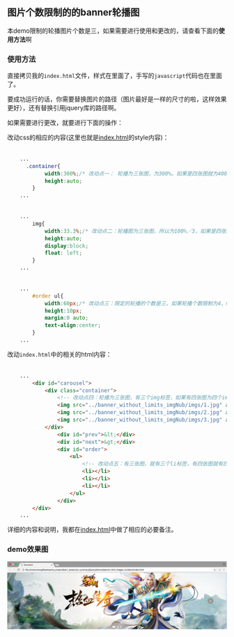 ## 图片个数限制的的banner轮播图

本demo限制的轮播图片个数是三，如果需要进行使用和更改的，请查看下面的**使用方法**啊

### 使用方法

直接拷贝我的`index.html`文件，样式在里面了，手写的`javascript`代码也在里面了。

要成功运行的话，你需要替换图片的路径（图片最好是一样的尺寸的啦，这样效果更好），还有替换引用jquery库的路径啊。

如果需要进行更改，就要进行下面的操作：

改动css的相应的内容(这里也就是[index.html](./index.html)的style内容)：

```css

    ...
      .container{
            width:300%;/* 改动点一： 轮播为三张图，为300%。如果是四张图就为400%，以此类推 */
            height:auto;
        } 
    ...

```

```css

    ...
        img{
            width:33.3%;/* 改动点二：轮播图为三张图，所以为100%／3，如果是四张图，为100%／4，以此类推 */
            height:auto;
            display:block;
            float: left;
        }
    ...

```

```css

    ...
        #order ul{
            width:60px;/* 改动点三：限定的轮播的个数是三，如果轮播个数限制为4，width的值是80px，以此类推 */
            height:10px;
            margin:0 auto;
            text-align:center;
        }
    ...

```

改动`index.html`中的相关的html内容：

```html
    
    ...
        <div id="carousel">
            <div class="container">
                <!-- 改动点四：轮播为三张图，有三个img标签，如果有四张图为四个img标签，以此类推 -->
                <img src="../banner_without_limits_imgNub/imgs/1.jpg" alt="1">
                <img src="../banner_without_limits_imgNub/imgs/2.jpg" alt="2">
                <img src="../banner_without_limits_imgNub/imgs/3.jpg" alt="3">
            </div>
                <div id="prev">&lt;</div>
                <div id="next">&gt;</div>
                <div id="order">
                    <ul>
                        <!-- 改动点五：有三张图，就有三个li标签，有四张图就有四个li标签，以此类推 -->
                        <li></li>
                        <li></li>
                        <li></li>
                    </ul>
                </div>
        </div>
    ...

```

详细的内容和说明，我都在[index.html](./index.html)中做了相应的必要备注。

### demo效果图

![banner_limit_images_number](./banner_limit_images_number.png)
